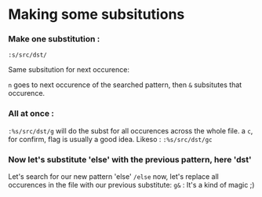 # Making some subsitutions

### Make one substitution :

`:s/src/dst/ `

Same subsitution for next occurence:

`n` goes to next occurence of the searched pattern, then `&` subsitutes that occurence.

### All at once :

`:%s/src/dst/g` will do the subst for all occurences across the whole file. a `c`, for confirm, flag is usually a good idea.
Likeso : `:%s/src/dst/gc`

### Now let's substitute 'else' with the previous pattern, here 'dst'
Let's search for our new pattern 'else'
`/else`
now, let's replace all occurences in the file with our previous substitute:
`g&` : It's a kind of magic ;)

